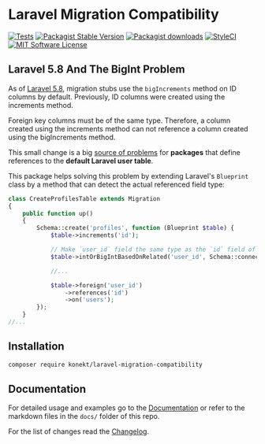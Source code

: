 # Laravel Migration Compatibility

[![Tests](https://img.shields.io/github/workflow/status/artkonekt/laravel-migration-compatibility/tests/master?style=flat-square)](https://github.com/artkonekt/laravel-migration-compatibility/actions?query=workflow%3Atests)
[![Packagist Stable Version](https://img.shields.io/packagist/v/konekt/laravel-migration-compatibility.svg?style=flat-square&label=stable)](https://packagist.org/packages/konekt/laravel-migration-compatibility)
[![Packagist downloads](https://img.shields.io/packagist/dt/konekt/laravel-migration-compatibility.svg?style=flat-square)](https://packagist.org/packages/konekt/laravel-migration-compatibility)
[![StyleCI](https://styleci.io/repos/197359334/shield?branch=master)](https://styleci.io/repos/197359334)
[![MIT Software License](https://img.shields.io/badge/license-MIT-blue.svg?style=flat-square)](LICENSE.md)

## Laravel 5.8 And The BigInt Problem

As of [Laravel 5.8](https://github.com/laravel/framework/pull/26472), migration stubs use the
`bigIncrements` method on ID columns by default. Previously, ID columns were created using the
increments method.

Foreign key columns must be of the same type. Therefore, a column created using the increments
method can not reference a column created using the bigIncrements method.

This small change is a big
[source of problems](https://laraveldaily.com/be-careful-laravel-5-8-added-bigincrements-as-defaults/)
for **packages** that define references to the **default Laravel user table**.

This package helps solving this problem by extending Laravel's `Blueprint` class by a method that
can detect the actual referenced field type:

```php
class CreateProfilesTable extends Migration
{
    public function up()
    {
        Schema::create('profiles', function (Blueprint $table) {
            $table->increments('id');

            // Make `user_id` field the same type as the `id` field of the `user` table:
            $table->intOrBigIntBasedOnRelated('user_id', Schema::connection(null), 'users.id');

            //...

            $table->foreign('user_id')
                ->references('id')
                ->on('users');
        });
    }
//...
```

## Installation

```bash
composer require konekt/laravel-migration-compatibility
```

## Documentation

For detailed usage and examples go to the [Documentation](https://konekt.dev/migration-compatibility)
or refer to the markdown files in the `docs/` folder of this repo.

For the list of changes read the [Changelog](Changelog.md).
